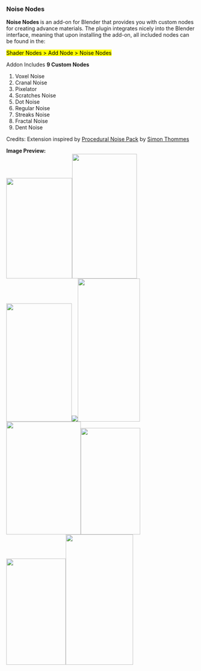 <h3>Noise Nodes</h3>
<p><span style="border:0px;margin:0px;padding:0px;font-weight:700;vertical-align:initial;">Noise Nodes </span>is
 an add-on for Blender that provides you with custom nodes for creating advance materials. The plugin integrates nicely into the 
Blender interface, meaning that upon installing the add-on, all included
 nodes can be found in the:</p>
<p><font color="#000000" style="background-color: rgb(255, 255, 0);">Shader Nodes &gt; Add Node &gt; Noise Nodes</font></p>
<p>Addon Includes <b>9 Custom Nodes</b><br></p>
<ol>
<li>Voxel Noise&nbsp; <br></li>
<li>Cranal Noise</li>
<li>Pixelator</li>
<li>Scratches Noise</li>
<li>Dot Noise</li>
<li>Regular Noise</li>
<li>Streaks Noise</li>
<li>Fractal Noise</li>
<li>Dent Noise</li>
</ol>

Credits:
Extension inspired by [Procedural Noise Pack](https://simonthommes.gumroad.com/l/NOISE-P?layout=profile) by [Simon Thommes](https://simonthommes.gumroad.com/)

<p><b>Image Preview:</b><br><img src="https://markets-rails.s3.amazonaws.com/cache/d039b5f6b5bf4c446d6dbb1cf42824fa.png" style="max-width: 100%; width: 174.636px; height: 266.55px;"><img src="https://markets-rails.s3.amazonaws.com/cache/bed5a52ae72002c6da76cf13520aa38a.png" style="max-width: 100%; width: 172.056px; height: 330.55px;"><img src="https://markets-rails.s3.amazonaws.com/cache/35be6bb4ecf564e746a580787f35c76e.png" style="max-width: 100%; width: 174.127px; height: 314.583px;"><img src="https://markets-rails.s3.amazonaws.com/cache/d5149f82295dc018d766a032b620a9fd.png" style="max-width: 100%;"><img src="https://markets-rails.s3.amazonaws.com/cache/4433e3b279755dca0caae4f5bb6a75b5.png" style="max-width: 100%; width: 164.999px; height: 380.55px;"><img src="https://markets-rails.s3.amazonaws.com/cache/854474d1d3768586a53b867ebfce2904.png" style="max-width: 100%; width: 197.921px; height: 300.1px;"><img src="https://markets-rails.s3.amazonaws.com/cache/da097365ffbef59dcd64c7154ad002c0.png" style="max-width: 100%; width: 158.343px; height: 283.35px;"><img src="https://markets-rails.s3.amazonaws.com/cache/85c6d987b8d1adea6257b338fa6ec0e0.png" style="max-width: 100%; width: 157.75px; height: 282.683px;"><img src="https://markets-rails.s3.amazonaws.com/cache/7246eef129a70932f3fcfa052a77e4e3.png" style="max-width: 100%; width: 179.405px; height: 345.8px;"></p>

